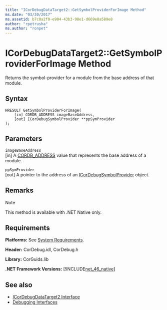 ```yaml
---
title: "ICorDebugDataTarget2::GetSymbolProviderForImage Method"
ms.date: "03/30/2017"
ms.assetid: b7c0a2f0-e904-43b3-98e1-d669e8a589e8
author: "rpetrusha"
ms.author: "ronpet"
---
```

# ICorDebugDataTarget2::GetSymbolProviderForImage Method
Returns the symbol-provider for a module from the base address of that module.  
  
## Syntax  
  
```  
HRESULT GetSymbolProviderForImage(  
    [in] CORDB_ADDRESS imageBaseAddress,   
    [out] ICorDebugSymbolProvider **ppSymProvider  
);  
```  
  
## Parameters  
 `imageBaseAddress`  
 [in] A [CORDB_ADDRESS](../../../../docs/framework/unmanaged-api/common-data-types-unmanaged-api-reference.md) value that represents the base address of a module.  
  
 `ppSymProvider`  
 [out] A pointer to the address of an [ICorDebugSymbolProvider](../../../../docs/framework/unmanaged-api/debugging/icordebugsymbolprovider-interface.md) object.  
  
## Remarks  
  
> [!NOTE]
>  This method is available with .NET Native only.  
  
## Requirements  
 **Platforms:** See [System Requirements](../../../../docs/framework/get-started/system-requirements.md).  
  
 **Header:** CorDebug.idl, CorDebug.h  
  
 **Library:** CorGuids.lib  
  
 **.NET Framework Versions:** [!INCLUDE[net_46_native](../../../../includes/net-46-native-md.md)]  
  
## See also
- [ICorDebugDataTarget2 Interface](../../../../docs/framework/unmanaged-api/debugging/icordebugdatatarget2-interface.md)
- [Debugging Interfaces](../../../../docs/framework/unmanaged-api/debugging/debugging-interfaces.md)
